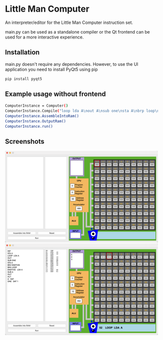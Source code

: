 # Little Man Computer

An interpreter/editor for the Little Man Computer instruction set. 

main.py can be used as a standalone compiler or the Qt frontend can be used for a more interactive experience.

## Installation
main.py doesn't require any dependencies. However, to use the UI application you need to install PyQt5 using pip
```bash
pip install pyqt5
```

## Example usage without frontend

```bash
ComputerInstance = Computer()
ComputerInstance.Compile("loop lda A\nout A\nsub one\nsta A\nbrp loop\nhlt\nA dat 10\none dat 1")
ComputerInstance.AssembleIntoRam()
ComputerInstance.OutputRam()
ComputerInstance.run()
```

## Screenshots

![screenshot1](/screenshots/screenshot1.png)
![screenshot2](/screenshots/screenshot2.png)

